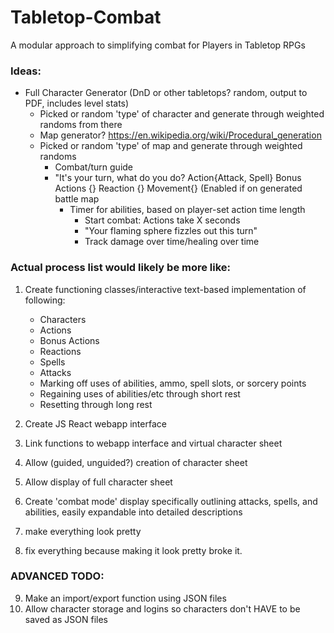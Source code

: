 # Tabletop-Combat
A modular approach to simplifying combat for Players in Tabletop RPGs


### Ideas:
* Full Character Generator (DnD or other tabletops? random, output to PDF, includes level stats)
    * Picked or random 'type' of character and generate through weighted randoms from there
    * Map generator? https://en.wikipedia.org/wiki/Procedural_generation
    * Picked or random 'type' of map and generate through weighted randoms
        * Combat/turn guide 
        * "It's your turn, what do you do? Action{Attack, Spell} Bonus Actions {} Reaction {} Movement{} (Enabled if on generated battle map
            * Timer for abilities, based on player-set action time length
                * Start combat: Actions take X seconds
                * "Your flaming sphere fizzles out this turn"
                * Track damage over time/healing over time

### Actual process list would likely be more like:
1. Create functioning classes/interactive text-based implementation of following:
    * Characters
    * Actions
    * Bonus Actions
    * Reactions
    * Spells
    * Attacks
    * Marking off uses of abilities, ammo, spell slots, or sorcery points
    * Regaining uses of abilities/etc through short rest
    * Resetting through long rest

2. Create JS React webapp interface
3. Link functions to webapp interface and virtual character sheet
4. Allow (guided, unguided?) creation of character sheet
5. Allow display of full character sheet
6. Create 'combat mode' display specifically outlining attacks, spells, and abilities, easily expandable into detailed descriptions
7. make everything look pretty
8. fix everything because making it look pretty broke it.

### ADVANCED TODO:
9. Make an import/export function using JSON files
10. Allow character storage and logins so characters don't HAVE to be saved as JSON files
